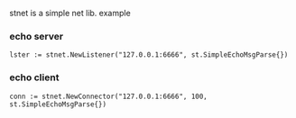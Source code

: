 stnet is a simple net lib.
example
### echo server
```
lster := stnet.NewListener("127.0.0.1:6666", st.SimpleEchoMsgParse{})
```
### echo client
```
conn := stnet.NewConnector("127.0.0.1:6666", 100, st.SimpleEchoMsgParse{})
```
